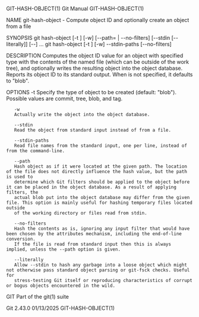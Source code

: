 GIT-HASH-OBJECT(1)							  Git Manual							    GIT-HASH-OBJECT(1)

NAME
       git-hash-object - Compute object ID and optionally create an object from a file

SYNOPSIS
       git hash-object [-t <type>] [-w] [--path=<file> | --no-filters]
		       [--stdin [--literally]] [--] <file>...
       git hash-object [-t <type>] [-w] --stdin-paths [--no-filters]

DESCRIPTION
       Computes the object ID value for an object with specified type with the contents of the named file (which can be outside of the work tree), and
       optionally writes the resulting object into the object database. Reports its object ID to its standard output. When <type> is not specified, it
       defaults to "blob".

OPTIONS
       -t <type>
	   Specify the type of object to be created (default: "blob"). Possible values are commit, tree, blob, and tag.

       -w
	   Actually write the object into the object database.

       --stdin
	   Read the object from standard input instead of from a file.

       --stdin-paths
	   Read file names from the standard input, one per line, instead of from the command-line.

       --path
	   Hash object as if it were located at the given path. The location of the file does not directly influence the hash value, but the path is used to
	   determine which Git filters should be applied to the object before it can be placed in the object database. As a result of applying filters, the
	   actual blob put into the object database may differ from the given file. This option is mainly useful for hashing temporary files located outside
	   of the working directory or files read from stdin.

       --no-filters
	   Hash the contents as is, ignoring any input filter that would have been chosen by the attributes mechanism, including the end-of-line conversion.
	   If the file is read from standard input then this is always implied, unless the --path option is given.

       --literally
	   Allow --stdin to hash any garbage into a loose object which might not otherwise pass standard object parsing or git-fsck checks. Useful for
	   stress-testing Git itself or reproducing characteristics of corrupt or bogus objects encountered in the wild.

GIT
       Part of the git(1) suite

Git 2.43.0								  01/13/2025							    GIT-HASH-OBJECT(1)
